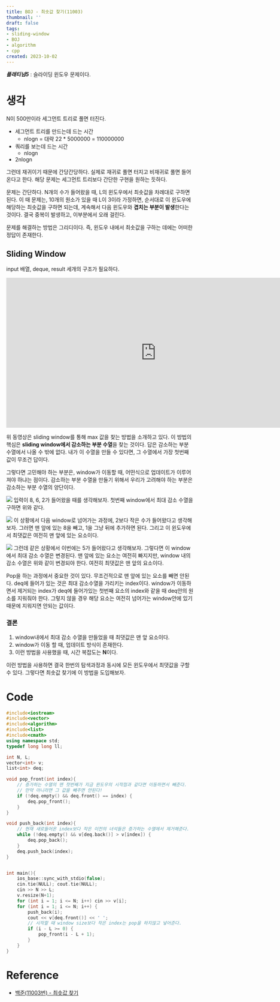 ```yaml
---
title: BOJ - 최솟값 찾기(11003)
thumbnail: ''
draft: false
tags:
- sliding-window
- BOJ
- algorithm
- cpp
created: 2023-10-02
---
```


***플래티넘5*** : 슬라이딩 윈도우 문제이다.

# 생각

N이 500만이라 세그먼트 트리로 풀면 터진다.

* 세그먼트 트리를 만드는데 드는 시간
  * nlogn = 대략 22 \* 5000000 = 110000000
* 쿼리를 보는데 드는 시간
  * nlogn
* 2nlogn

그런데 재귀이기 때문에 간당간당하다. 실제로 재귀로 풀면 터지고 비재귀로 풀면 들어온다고 한다. 해당 문제는 세그먼트 트리보다 간단한 구현을 원하는 듯하다.

문제는 간단하다. N개의 수가 들어왔을 때, L의 윈도우에서 최솟값을 차례대로 구하면 된다.
이 때 문제는, 10개의 원소가 있을 때 L이 3이라 가정하면, 순서대로 이 윈도우에 해당하는 최솟값을 구하면 되는데, 계속해서 다음 윈도우와 **겹치는 부분이 발생**한다는 것이다. 결국 중복이 발생하고, 이부분에서 오래 걸린다.

문제를 해결하는 방법은 그리디이다. 즉, 윈도우 내에서 최솟값을 구하는 데에는 어떠한 정답이 존재한다.

## Sliding Window

input 배열, deque, result 세개의 구조가 필요하다.

<iframe width="800" height="400" class="embed-container" src="https://www.youtube.com/embed/ShbRCjvB_yQ" frameborder="0" allowfullscreen></iframe>

위 동영상은 sliding window를 통해 max 값을 찾는 방법을 소개하고 있다. 이 방법의 핵심은 **sliding window에서 감소하는 부분 수열**을 찾는 것이다. 답은 감소하는 부분 수열에서 나올 수 밖에 없다. 내가 이 수열을 만들 수 있다면, 그 수열에서 가장 첫번째 값이 무조건 답이다.

그렇다면 고민해야 하는 부분은, window가 이동할 때, 어떤식으로 업데이트가 이루어져야 하냐는 점이다. 감소하는 부분 수열을 만들기 위해서 우리가 고려해야 하는 부분은 감소하는 부분 수열의 양단이다.

![](Pasted%20image%2020231002200047.png)
입력이 8, 6, 2가 들어왔을 때를 생각해보자. 첫번째 window에서 최대 감소 수열을 구하면 위와 같다.

![](Pasted%20image%2020231002200100.png)
이 상황에서 다음 window로 넘어가는 과정에, 2보다 작은 수가 들어왔다고 생각해보자. 그러면 맨 앞에 있는 8을 빼고, 1을 그냥 뒤에 추가하면 된다. 그리고 이 윈도우에서 최댓값은 여전히 맨 앞에 있는 요소이다.

![](Pasted%20image%2020231002200112.png)
그런데 같은 상황에서 이번에는 5가 들어왔다고 생각해보자. 그렇다면 이 window에서 최대 감소 수열은 변경된다. 맨 앞에 있는 요소는 여전히 빠지지만, window 내의 감소 수열은 위와 같이 변경되야 한다. 여전히 최댓값은 맨 앞의 요소이다.

Pop을 하는 과정에서 중요한 것이 있다. 무조건적으로 맨 앞에 있는 요소를 빼면 안된다. deq에 들어가 있는 것은 최대 감소수열을 가리키는 index이다. window가 이동하면서 제거되는 index가 deq에 들어가있는 첫번째 요소의 index와 같을 때 deq안의 원소를 지워줘야 한다. 그렇지 않을 경우 해당 요소는 여전히 넘어가는 window안에 있기 때문에 지워지면 안되는 값이다.

### 결론

1. window내에서 최대 감소 수열을 만들었을 때 최댓값은 맨 앞 요소이다.
1. window가 이동 할 때, 업데이트 방식이 존재한다.
1. 이런 방법을 사용했을 때, 시간 복잡도는 **N**이다.

이런 방법을 사용하면 결국 한번의 탐색과정과 동시에 모든 윈도우에서 최댓값을 구할 수 있다. 그렇다면 최솟값 찾기에 이 방법을 도입해보자.

# Code

````c++
#include<iostream>
#include<vector>
#include<algorithm>
#include<list>
#include<cmath>
using namespace std;
typedef long long ll;

int N, L;
vector<int> v;
list<int> deq;

void pop_front(int index){
    // 증가하는 수열의 맨 첫번째가 지금 윈도우의 시작점과 같다면 이동하면서 빼준다.
    // 만약 아니라면 그 값을 빼주면 안된다!
    if (!deq.empty() && deq.front() == index) {
        deq.pop_front();
    }
}

void push_back(int index){
    // 현재 새로들어온 index보다 작은 이전의 녀석들은 증가하는 수열에서 제거해준다.
    while (!deq.empty() && v[deq.back()] > v[index]) {
        deq.pop_back();
    }
    deq.push_back(index);
}


int main(){
    ios_base::sync_with_stdio(false);
    cin.tie(NULL); cout.tie(NULL);
    cin >> N >> L;
    v.resize(N+1);
    for (int i = 1; i <= N; i++) cin >> v[i];
    for (int i = 1; i <= N; i++) {
        push_back(i);
        cout << v[deq.front()] << ' ';
        // 시작할 때 window size보다 작은 index는 pop을 하지않고 넣어준다.
        if (i - L >= 0) {
            pop_front(i - L + 1);
        }
    }
}
````

# Reference

* [백준(11003번) - 최솟값 찾기](https://www.acmicpc.net/problem/11003)
